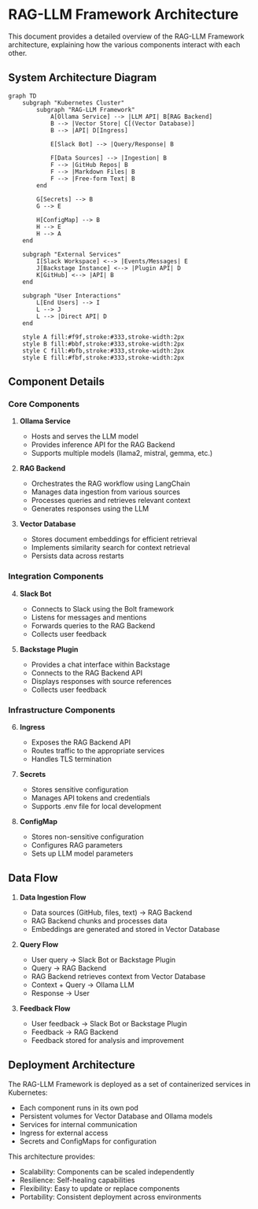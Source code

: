 # RAG-LLM Framework Architecture

This document provides a detailed overview of the RAG-LLM Framework architecture, explaining how the various components interact with each other.

## System Architecture Diagram

```mermaid
graph TD
    subgraph "Kubernetes Cluster"
        subgraph "RAG-LLM Framework"
            A[Ollama Service] --> |LLM API| B[RAG Backend]
            B --> |Vector Store| C[(Vector Database)]
            B --> |API| D[Ingress]
            
            E[Slack Bot] --> |Query/Response| B
            
            F[Data Sources] --> |Ingestion| B
            F --> |GitHub Repos| B
            F --> |Markdown Files| B
            F --> |Free-form Text| B
        end
        
        G[Secrets] --> B
        G --> E
        
        H[ConfigMap] --> B
        H --> E
        H --> A
    end
    
    subgraph "External Services"
        I[Slack Workspace] <--> |Events/Messages| E
        J[Backstage Instance] <--> |Plugin API| D
        K[GitHub] <--> |API| B
    end
    
    subgraph "User Interactions"
        L[End Users] --> I
        L --> J
        L --> |Direct API| D
    end
    
    style A fill:#f9f,stroke:#333,stroke-width:2px
    style B fill:#bbf,stroke:#333,stroke-width:2px
    style C fill:#bfb,stroke:#333,stroke-width:2px
    style E fill:#fbf,stroke:#333,stroke-width:2px
```

## Component Details

### Core Components

1. **Ollama Service**
   - Hosts and serves the LLM model
   - Provides inference API for the RAG Backend
   - Supports multiple models (llama2, mistral, gemma, etc.)

2. **RAG Backend**
   - Orchestrates the RAG workflow using LangChain
   - Manages data ingestion from various sources
   - Processes queries and retrieves relevant context
   - Generates responses using the LLM

3. **Vector Database**
   - Stores document embeddings for efficient retrieval
   - Implements similarity search for context retrieval
   - Persists data across restarts

### Integration Components

4. **Slack Bot**
   - Connects to Slack using the Bolt framework
   - Listens for messages and mentions
   - Forwards queries to the RAG Backend
   - Collects user feedback

5. **Backstage Plugin**
   - Provides a chat interface within Backstage
   - Connects to the RAG Backend API
   - Displays responses with source references
   - Collects user feedback

### Infrastructure Components

6. **Ingress**
   - Exposes the RAG Backend API
   - Routes traffic to the appropriate services
   - Handles TLS termination

7. **Secrets**
   - Stores sensitive configuration
   - Manages API tokens and credentials
   - Supports .env file for local development

8. **ConfigMap**
   - Stores non-sensitive configuration
   - Configures RAG parameters
   - Sets up LLM model parameters

## Data Flow

1. **Data Ingestion Flow**
   - Data sources (GitHub, files, text) → RAG Backend
   - RAG Backend chunks and processes data
   - Embeddings are generated and stored in Vector Database

2. **Query Flow**
   - User query → Slack Bot or Backstage Plugin
   - Query → RAG Backend
   - RAG Backend retrieves context from Vector Database
   - Context + Query → Ollama LLM
   - Response → User

3. **Feedback Flow**
   - User feedback → Slack Bot or Backstage Plugin
   - Feedback → RAG Backend
   - Feedback stored for analysis and improvement

## Deployment Architecture

The RAG-LLM Framework is deployed as a set of containerized services in Kubernetes:

- Each component runs in its own pod
- Persistent volumes for Vector Database and Ollama models
- Services for internal communication
- Ingress for external access
- Secrets and ConfigMaps for configuration

This architecture provides:
- Scalability: Components can be scaled independently
- Resilience: Self-healing capabilities
- Flexibility: Easy to update or replace components
- Portability: Consistent deployment across environments

